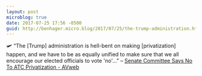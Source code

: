 ```yaml
---
layout: post
microblog: true
date: 2017-07-25 17:56 -0500
guid: http://benhager.micro.blog/2017/07/25/the-trump-administration.html
---
```

🛩 “The [Trump] administration is hell-bent on making [privatization] happen, and we have to be as equally unified to make sure that we all encourage our elected officials to vote 'no'…” – [Senate Committee Says No To ATC Privatization - AVweb](https://www.avweb.com/avwebflash/news/Senate-Committee-Says-No-To-ATC-Privatization-229354-1.html)
